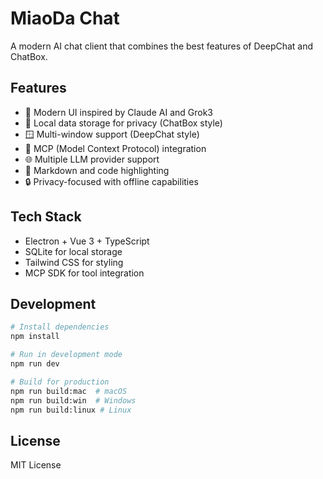 # MiaoDa Chat

A modern AI chat client that combines the best features of DeepChat and ChatBox.

## Features

- 🎨 Modern UI inspired by Claude AI and Grok3
- 💾 Local data storage for privacy (ChatBox style)
- 🪟 Multi-window support (DeepChat style)
- 🔧 MCP (Model Context Protocol) integration
- 🌐 Multiple LLM provider support
- 📝 Markdown and code highlighting
- 🔒 Privacy-focused with offline capabilities

## Tech Stack

- Electron + Vue 3 + TypeScript
- SQLite for local storage
- Tailwind CSS for styling
- MCP SDK for tool integration

## Development

```bash
# Install dependencies
npm install

# Run in development mode
npm run dev

# Build for production
npm run build:mac  # macOS
npm run build:win  # Windows
npm run build:linux # Linux
```

## License

MIT License